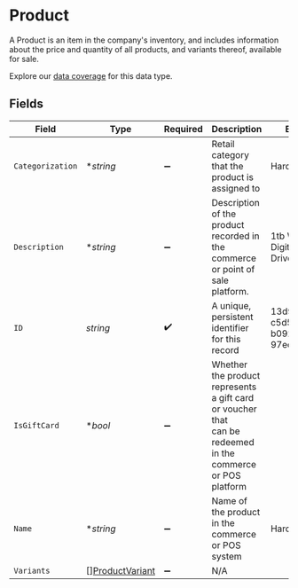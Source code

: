 # Product

A Product is an item in the company's inventory, and includes information about the price and quantity of all products, and variants thereof, available for sale.

Explore our [data coverage](https://knowledge.codat.io/supported-features/commerce?view=tab-by-data-type&dataType=commerce-products) for this data type.



## Fields

| Field                                                                                                       | Type                                                                                                        | Required                                                                                                    | Description                                                                                                 | Example                                                                                                     |
| ----------------------------------------------------------------------------------------------------------- | ----------------------------------------------------------------------------------------------------------- | ----------------------------------------------------------------------------------------------------------- | ----------------------------------------------------------------------------------------------------------- | ----------------------------------------------------------------------------------------------------------- |
| `Categorization`                                                                                            | **string*                                                                                                   | :heavy_minus_sign:                                                                                          | Retail category that the product is assigned to                                                             | Hardware                                                                                                    |
| `Description`                                                                                               | **string*                                                                                                   | :heavy_minus_sign:                                                                                          | Description of the product recorded in the commerce or point of sale platform.                              | 1tb Western Digital Hard Drive                                                                              |
| `ID`                                                                                                        | *string*                                                                                                    | :heavy_check_mark:                                                                                          | A unique, persistent identifier for this record                                                             | 13d946f0-c5d5-42bc-b092-97ece17923ab                                                                        |
| `IsGiftCard`                                                                                                | **bool*                                                                                                     | :heavy_minus_sign:                                                                                          | Whether the product represents a gift card or voucher that<br/>can be redeemed in the commerce or POS platform<br/> |                                                                                                             |
| `Name`                                                                                                      | **string*                                                                                                   | :heavy_minus_sign:                                                                                          | Name of the product in the commerce or POS system                                                           | Hard Drive                                                                                                  |
| `Variants`                                                                                                  | [][ProductVariant](../../models/shared/productvariant.md)                                                   | :heavy_minus_sign:                                                                                          | N/A                                                                                                         |                                                                                                             |